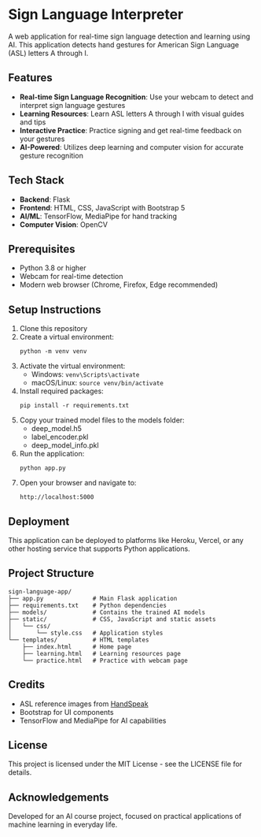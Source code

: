 # Sign Language Interpreter

A web application for real-time sign language detection and learning using AI. This application detects hand gestures for American Sign Language (ASL) letters A through I.

## Features

- **Real-time Sign Language Recognition**: Use your webcam to detect and interpret sign language gestures
- **Learning Resources**: Learn ASL letters A through I with visual guides and tips
- **Interactive Practice**: Practice signing and get real-time feedback on your gestures
- **AI-Powered**: Utilizes deep learning and computer vision for accurate gesture recognition

## Tech Stack

- **Backend**: Flask
- **Frontend**: HTML, CSS, JavaScript with Bootstrap 5
- **AI/ML**: TensorFlow, MediaPipe for hand tracking
- **Computer Vision**: OpenCV

## Prerequisites

- Python 3.8 or higher
- Webcam for real-time detection
- Modern web browser (Chrome, Firefox, Edge recommended)

## Setup Instructions

1. Clone this repository
2. Create a virtual environment:
   ```
   python -m venv venv
   ```
3. Activate the virtual environment:
   - Windows: `venv\Scripts\activate`
   - macOS/Linux: `source venv/bin/activate`
4. Install required packages:
   ```
   pip install -r requirements.txt
   ```
5. Copy your trained model files to the models folder:
   - deep_model.h5
   - label_encoder.pkl
   - deep_model_info.pkl
6. Run the application:
   ```
   python app.py
   ```
7. Open your browser and navigate to:
   ```
   http://localhost:5000
   ```

## Deployment

This application can be deployed to platforms like Heroku, Vercel, or any other hosting service that supports Python applications.

## Project Structure

```
sign-language-app/
├── app.py              # Main Flask application
├── requirements.txt    # Python dependencies
├── models/             # Contains the trained AI models
├── static/             # CSS, JavaScript and static assets
│   └── css/
│       └── style.css   # Application styles
└── templates/          # HTML templates
    ├── index.html      # Home page
    ├── learning.html   # Learning resources page
    └── practice.html   # Practice with webcam page
```

## Credits

- ASL reference images from [HandSpeak](https://www.handspeak.com/)
- Bootstrap for UI components
- TensorFlow and MediaPipe for AI capabilities

## License

This project is licensed under the MIT License - see the LICENSE file for details.

## Acknowledgements

Developed for an AI course project, focused on practical applications of machine learning in everyday life. 